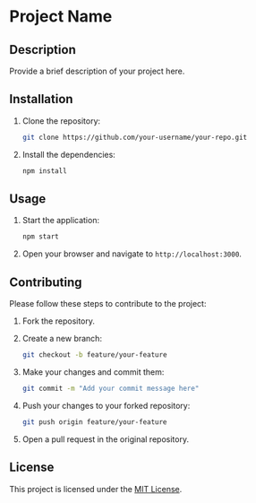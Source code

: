 # Project Name

## Description
Provide a brief description of your project here.

## Installation
1. Clone the repository:
    ```bash
    git clone https://github.com/your-username/your-repo.git
    ```

2. Install the dependencies:
    ```bash
    npm install
    ```

## Usage
1. Start the application:
    ```bash
    npm start
    ```

2. Open your browser and navigate to `http://localhost:3000`.

## Contributing
Please follow these steps to contribute to the project:

1. Fork the repository.

2. Create a new branch:
    ```bash
    git checkout -b feature/your-feature
    ```

3. Make your changes and commit them:
    ```bash
    git commit -m "Add your commit message here"
    ```

4. Push your changes to your forked repository:
    ```bash
    git push origin feature/your-feature
    ```

5. Open a pull request in the original repository.

## License
This project is licensed under the [MIT License](LICENSE).

